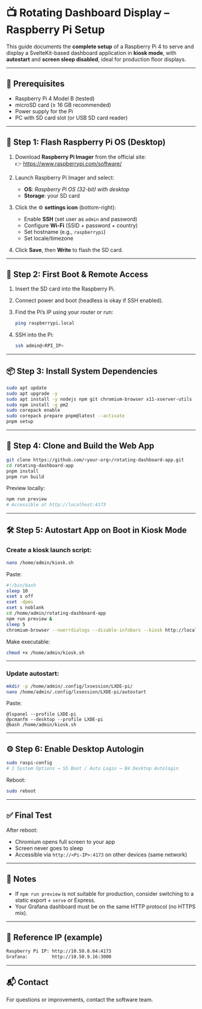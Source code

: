 
# 📺 Rotating Dashboard Display – Raspberry Pi Setup

This guide documents the **complete setup** of a Raspberry Pi 4 to serve and display a SvelteKit-based dashboard application in **kiosk mode**, with **autostart** and **screen sleep disabled**, ideal for production floor displays.

---

## 🧾 Prerequisites

- Raspberry Pi 4 Model B (tested)
- microSD card (≥ 16 GB recommended)
- Power supply for the Pi
- PC with SD card slot (or USB SD card reader)

---

## 🔧 Step 1: Flash Raspberry Pi OS (Desktop)

1. Download **Raspberry Pi Imager** from the official site:  
   👉 https://www.raspberrypi.com/software/

2. Launch Raspberry Pi Imager and select:
   - **OS**: *Raspberry Pi OS (32-bit) with desktop*
   - **Storage**: your SD card

3. Click the ⚙️ **settings icon** (bottom-right):
   - Enable **SSH** (set user as `admin` and password)
   - Configure **Wi-Fi** (SSID + password + country)
   - Set hostname (e.g., `raspberrypi`)
   - Set locale/timezone

4. Click **Save**, then **Write** to flash the SD card.

---

## 🔌 Step 2: First Boot & Remote Access

1. Insert the SD card into the Raspberry Pi.
2. Connect power and boot (headless is okay if SSH enabled).
3. Find the Pi’s IP using your router or run:

   ```bash
   ping raspberrypi.local
   ```

4. SSH into the Pi:

   ```bash
   ssh admin@<RPI_IP>
   ```

---

## 📦 Step 3: Install System Dependencies

```bash
sudo apt update
sudo apt upgrade -y
sudo apt install -y nodejs npm git chromium-browser x11-xserver-utils
sudo npm install -g pm2
sudo corepack enable
sudo corepack prepare pnpm@latest --activate
pnpm setup
```

---

## 🚀 Step 4: Clone and Build the Web App

```bash
git clone https://github.com/<your-org>/rotating-dashboard-app.git
cd rotating-dashboard-app
pnpm install
pnpm run build
```

Preview locally:

```bash
npm run preview
# Accessible at http://localhost:4173
```

---

## 🛠 Step 5: Autostart App on Boot in Kiosk Mode

### Create a kiosk launch script:

```bash
nano /home/admin/kiosk.sh
```

Paste:

```bash
#!/bin/bash
sleep 10
xset s off
xset -dpms
xset s noblank
cd /home/admin/rotating-dashboard-app
npm run preview &
sleep 5
chromium-browser --noerrdialogs --disable-infobars --kiosk http://localhost:4173
```

Make executable:

```bash
chmod +x /home/admin/kiosk.sh
```

---

### Update autostart:

```bash
mkdir -p /home/admin/.config/lxsession/LXDE-pi/
nano /home/admin/.config/lxsession/LXDE-pi/autostart
```

Paste:

```text
@lxpanel --profile LXDE-pi
@pcmanfm --desktop --profile LXDE-pi
@bash /home/admin/kiosk.sh
```

---

## ⚙️ Step 6: Enable Desktop Autologin

```bash
sudo raspi-config
# 1 System Options → S5 Boot / Auto Login → B4 Desktop Autologin
```

Reboot:

```bash
sudo reboot
```

---

## ✅ Final Test

After reboot:
- Chromium opens full screen to your app
- Screen never goes to sleep
- Accessible via `http://<Pi-IP>:4173` on other devices (same network)

---

## 🧠 Notes

- If `npm run preview` is not suitable for production, consider switching to a static export + `serve` or Express.
- Your Grafana dashboard must be on the same HTTP protocol (no HTTPS mix).

---

## 📍 Reference IP (example)

```bash
Raspberry Pi IP: http://10.50.8.64:4173
Grafana:         http://10.50.9.16:3000
```

---

## 📬 Contact

For questions or improvements, contact the software team.
